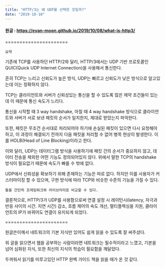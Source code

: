 ```yaml
---
title: "HTTP/3는 왜 UDP를 선택한 것일까?"
date: "2019-10-10"
---
```



#### 원글 : <https://evan-moon.github.io/2019/10/08/what-is-http3/>


======================


``요약``


기존에 TCP를 사용하던 HTTP/2와 달리, HTTP/3에서는 UDP 기반 프로토콜인 QUIC(Quick UDP Internet Connection)을 사용해서 통신한다.


흔히 TCP는 느리고 신뢰도가 높은 방식, UDP는 빠르고 신뢰도가 낮은 방식으로 알고있는데 이는 정확하지 않다.


TCP는 클라이언트와 서버가 신뢰성있는 통신을 할 수 있도록 많은 제약 조건들이 있는데 이 때문에 통신 속도가 느리다.


통신을 시작할 때 3 way handshake, 마칠 때 4 way handshake 방식으로 클라이언트와 서버가 서로 보낸 패킷의 순서가 일치한지, 제대로 받았는지 파악한다.


또한, 패킷은 무조건 순서대로 처리되어야 하기에 손실된 패킷이 있으면 다시 요청해야하고, 이 과정이 해결되기 전까지 다음 패킷을 처리할 수 없어 병목 현상이 발생한다. 이를 HOLB(Head of Line Blocking)이라고 한다.


이와 달리, UDP는 데이터그램 방식을 사용하기에 패킷 간의 순서가 중요하지 않고, 데이터 전송을 제외한 어떤 기능도 정의되어있지 않다. 위에서 말한 TCP의 handshake 방식이 필요없기 때문에 속도가 빠를 수 밖에 없다.


UDP에서 신뢰성을 확보하기 위해 존재하는 기능은 따로 없다. 하지만 이를 사용자가 커스터마이징 할 수 있으며, 구현 방식에 따라 TCP와 비슷한 수준의 기능을 가질 수 있다.


`둘을 간단히 프레임워크와 라이브러리로 비교할 수 있다.`


결론적으로, HTTP/3가 UDP를 사용함으로써 연결 설정 시 레이턴시(latency, 자극과 반응 사이의 시간. 지연 시간) 감소, 흐름 제어의 속도 개선, 멀티플렉싱을 지원, 클라이언트의 IP가 바뀌어도 연결이 유지되게 되었다.


======================


원글쓴이께서 네트워크의 기본 지식만 있어도 쉽게 읽을 수 있도록 잘 써주셨다.


위 글을 읽으면서 웹을 공부하는 사람이라면 네트워크는 필수적이라고 느꼈고, 기본을 넘어 심화된 지식, 또한 최신의 지식의 학습이 필요함을 깨달았다.


두꺼워서 읽기를 미루고있던 HTTP 완벽 가이드 책을 읽을 때가 온 것 같다.